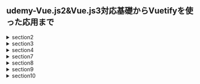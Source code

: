 ## udemy-Vue.js2&Vue.js3対応基礎からVuetifyを使った応用まで

<details>
  <summary>section2</summary>
  <ul>
    <li>#27サンプル1: タブメニュー</li>
    <li>#28transition トランジション</li>
    <li>#29サンプル2: モーダルウィンドウ</li>
    <li>#30transition-group トランジション複数</li>
    <li>#31Array.splice</li>
    <li>#32サンプル3: カルーセル</li>
    <li>#33カスタムクラスのトランジション(animate.css)</li>
  </ul>  
</details>
<details>
  <summary>section3</summary>
  <ul>
    <li>#35双方向データバインディング(v-bindとv-on)</li>
    <li>#36v-model</li>
    <li>#37v-model 修飾子</li>
    <li>#38@submitとmethods</li>
    <li>#39computed(get/set)</li>
    <li>#41サンプル4:Todoリスト(フィルターつき)</li>
    <li>#42web通信のおさらい</li>
    <li>#42web通信のおさらい</li>
    <li>#44Promise/async/await/fetch</li>
    <li>#45表示時・クリック時のAjax</li>
    <li>#47 watch + Ajax</li>
  </ul>
  </details>
<details>
  <summary>section4</summary>
  <ul>
    <li>#54propsで配列を渡す</li>
    <li>#56$emit カスタムイベント</li>
    <li>#57コンポーネント間のフォーム</li>
    <li>#58追加：子側でv-modelを使うパターン</li>
    <li>#59イベントバス</li>
    <li>#61スロット</li>
    <li>#62名前付きスロット</li>
    <li>#63スコープ付きスロット</li>
  </ul>
</details>
<details>
  <summary>section7</summary>
  <ul>
    <li>#85Vue Routerインストール (npm)</li>
    <li>#86ファイル・フォルダの構成</li>
    <li>#87router-linkのprops</li>
    <li>#88$router と $route</li>
    <li>#89動的パラメータ+props その1</li>
    <li>#90動的パラメータ+props その2</li>
    <li>#91動的パラメータ+props 補足</li>
    <li>#92動的パラメータの補足 watch</li>
    <li>#93リダイレクトと404ページ</li>
    <li>#94ネストされたルート</li>
    <li>#95名前付きrouter-view</li>
    <li>#96トランジションを含めたルート</li>
    <li>#97ナビゲーションガード</li>
    <li>#98historyモードの補足</li>
  </ul>
</details>
<details>
  <summary>section8</summary>
  <ul>
    <li>#101Google Books API</li>
    <li>#102LocalStorageの解説</li>
    <li>#103Local Storage</li>
    <li>#104Vuetifyのインストール(vue add)</li>
    <li>#105ファイル・フォルダ整理</li>
    <li>#106検索画面 fetch, v-card</li>
    <li>#107App.vueからlocalStorageへ保存</li>
    <li>#108search->editへの移動と表示</li>
    <li>#109beforeRouteEnter + $nextTick</li>
    <li>#110BookEdit カレンダーなど </li>
    <li>#111BookEdit->BookIndex </li>
    <li>#112一覧画面(BookIndex)</li>
    <li>#113BookEdit dateの修正</li>
    <li>#114LocalStorage一括削除</li>
  </ul>
</details>
<details>
  <summary>section9</summary>
  <ul>
    <li>#117Vuexのインストール</li>
    <li>#118Vuex stateとmutations</li>
    <li>#119mutations補足 payload</li>
    <li>#120actions->mutations->state</li>
    <li>#121getters</li>
    <li>#122スプレッド構文</li>
    <li>#123mapヘルパー(mapActions)</li>
    <li>#124モジュール分割と名前空間(namespace)</li>
  </ul>
</details>
<details>
  <summary>section10</summary>
  <ul>
    <li>#126Vue.js3の特徴</li>
    <li>#127Vue.js3のインストール(CDN)</li>
    <li>#128Vue.js devTools (ver6.x)</li>
    <li>#129Vue.js2と同じコードの確認</li>
    <li>#130Vue.js3のインストール(NPM)</li>
    <li>#131エントリーポイントの確認</li>
    <li>#132Provide/Inject 長距離Props</li>
    <li>#133Teleport</li>
    <li>#134CompositionAPI・setup()の実行タイミング</li>
    <li>#135setup()でthisが使えない件</li>
    <li>#136setup()の戻り値</li>
    <li>#137ref()</li>
    <li>#138reactive()</li>
    <li>#139toRefs()</li>
    <li>#140メソッド</li>
    <li>#141computed()</li>
    <li>#142watch()</li>
    <li>#143watchEffect()</li>
    <li>#144ライフサイクルフック</li>
    <li>#145setup(props)</li>
    <li>#146emit (context.emit)</li>
    <li>#147CompositionFunction(合成関数)の概要</li>
    <li>#148合成関数(script内)</li>
    <li>#</li>
    <li>#</li>
  </ul>
</details>
